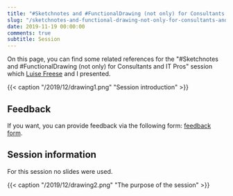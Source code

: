 ```yaml
---
title: "#Sketchnotes and #FunctionalDrawing (not only) for Consultants and IT Pros"
slug: "/sketchnotes-and-functional-drawing-not-only-for-consultants-and-it-pros/"
date: 2019-11-19 00:00:00
comments: true
subtitle: Session
---
```


On this page, you can find some related references for the "#Sketchnotes and #FunctionalDrawing (not only) for Consultants and IT Pros" session which [Luise Freese](https://twitter.com/LuiseFreese) and I presented.

{{< caption "/2019/12/drawing1.png" "Session introduction" >}}

## Feedback

If you want, you can provide feedback via the following form: [feedback form](https://forms.office.com/Pages/ResponsePage.aspx?id=Vtz4mTosPUqMStd8d7hiNGBDzWQgQolNqpx-THyx6eVUODk1NVRUSTAzMEE2RVNBRlhJRDBDWVlQSS4u).

## Session information

For this session no slides were used.

{{< caption "/2019/12/drawing2.png" "The purpose of the session" >}}
